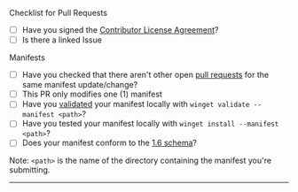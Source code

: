 Checklist for Pull Requests
- [ ] Have you signed the [Contributor License Agreement](https://cla.opensource.microsoft.com/microsoft/winget-pkgs)?
- [ ] Is there a linked Issue

Manifests
- [ ] Have you checked that there aren't other open [pull requests](https://github.com/microsoft/winget-pkgs/pulls) for the same manifest update/change?
- [ ] This PR only modifies one (1) manifest
- [ ] Have you [validated](https://github.com/microsoft/winget-pkgs/blob/master/doc/Authoring.md#validation) your manifest locally with `winget validate --manifest <path>`?
- [ ] Have you tested your manifest locally with `winget install --manifest <path>`?
- [ ] Does your manifest conform to the [1.6 schema](https://github.com/microsoft/winget-pkgs/tree/master/doc/manifest/schema/1.6.0)?

Note: `<path>` is the name of the directory containing the manifest you're submitting.

---
